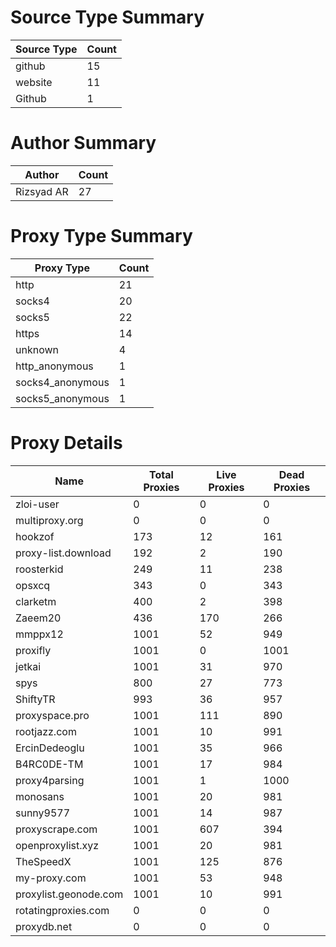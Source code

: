 # Source Type Summary

| Source Type | Count |
|-------------|-------|
| github | 15 |
| website | 11 |
| Github | 1 |


# Author Summary

| Author | Count |
|--------|-------|
| Rizsyad AR | 27 |


# Proxy Type Summary

| Proxy Type | Count |
|------------|-------|
| http | 21 |
| socks4 | 20 |
| socks5 | 22 |
| https | 14 |
| unknown | 4 |
| http_anonymous | 1 |
| socks4_anonymous | 1 |
| socks5_anonymous | 1 |


# Proxy Details

| Name | Total Proxies | Live Proxies | Dead Proxies |
|------|---------------|--------------|---------------|
| zloi-user | 0 | 0 | 0 |
| multiproxy.org | 0 | 0 | 0 |
| hookzof | 173 | 12 | 161 |
| proxy-list.download | 192 | 2 | 190 |
| roosterkid | 249 | 11 | 238 |
| opsxcq | 343 | 0 | 343 |
| clarketm | 400 | 2 | 398 |
| Zaeem20 | 436 | 170 | 266 |
| mmppx12 | 1001 | 52 | 949 |
| proxifly | 1001 | 0 | 1001 |
| jetkai | 1001 | 31 | 970 |
| spys | 800 | 27 | 773 |
| ShiftyTR | 993 | 36 | 957 |
| proxyspace.pro | 1001 | 111 | 890 |
| rootjazz.com | 1001 | 10 | 991 |
| ErcinDedeoglu | 1001 | 35 | 966 |
| B4RC0DE-TM | 1001 | 17 | 984 |
| proxy4parsing | 1001 | 1 | 1000 |
| monosans | 1001 | 20 | 981 |
| sunny9577 | 1001 | 14 | 987 |
| proxyscrape.com | 1001 | 607 | 394 |
| openproxylist.xyz | 1001 | 20 | 981 |
| TheSpeedX | 1001 | 125 | 876 |
| my-proxy.com | 1001 | 53 | 948 |
| proxylist.geonode.com | 1001 | 10 | 991 |
| rotatingproxies.com | 0 | 0 | 0 |
| proxydb.net | 0 | 0 | 0 |
